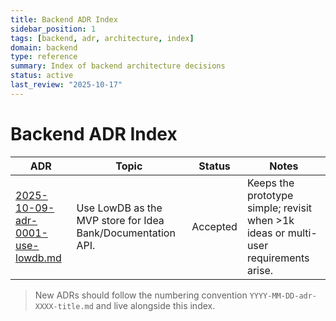 ```yaml
---
title: Backend ADR Index
sidebar_position: 1
tags: [backend, adr, architecture, index]
domain: backend
type: reference
summary: Index of backend architecture decisions
status: active
last_review: "2025-10-17"
---
```


# Backend ADR Index

| ADR | Topic | Status | Notes |
|-----|-------|--------|-------|
| [2025-10-09-adr-0001-use-lowdb.md](2025-10-09-adr-0001-use-lowdb.md) | Use LowDB as the MVP store for Idea Bank/Documentation API. | Accepted | Keeps the prototype simple; revisit when >1k ideas or multi-user requirements arise. |

> New ADRs should follow the numbering convention `YYYY-MM-DD-adr-XXXX-title.md` and live alongside this index.
